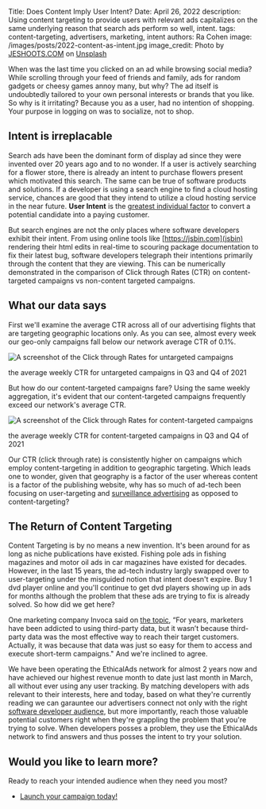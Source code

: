 Title: Does Content Imply User Intent?
Date: April 26, 2022
description: Using content targeting to provide users with relevant ads capitalizes on the same underlying reason that search ads perform so well, intent.
tags: content-targeting, advertisers, marketing, intent
authors: Ra Cohen
image: /images/posts/2022-content-as-intent.jpg
image_credit: <span>Photo by <a href="https://unsplash.com/@jeshoots?utm_source=unsplash&utm_medium=referral&utm_content=creditCopyText">JESHOOTS.COM</a> on <a href="https://unsplash.com/s/photos/confused?utm_source=unsplash&utm_medium=referral&utm_content=creditCopyText">Unsplash</a></span>


When was the last time you clicked on an ad while browsing social media?
While scrolling through your feed of friends and family, ads for random gadgets or cheesy games annoy many, but why?
The ad itself is undoubtedly tailored to your own personal interests or brands that you like. So why is it irritating?
Because you as a user, had no intention of shopping. Your purpose in logging on was to socialize, not to shop.


## Intent is irreplacable

Search ads have been the dominant form of display ad since they were invented over 20 years ago and to no wonder.
If a user is actively searching for a flower store, there is already an intent to purchase flowers present which motivated this search.
The same can be true of software products and solutions. If a developer is using a search engine to find a cloud hosting service,
chances are good that they intend to utilize a cloud hosting service in the near future.
**User Intent** is the [greatest individual factor](https://www.crazyegg.com/blog/guide-user-intent/) to convert a potential candidate into a paying customer.

But search engines are not the only places where software developers exhibit their intent.
From using online tools like [https://jsbin.com](jsbin) rendering their html edits in real-time to scouring package documentation to fix their latest bug,
software developers telegraph their intentions primarily through the content that they are viewing.
This can be numerically demonstrated in the comparison of Click through Rates (CTR) on content-targeted campaigns vs non-content targeted campaigns.



## What our data says

First we'll examine the average CTR across all of our advertising flights that are targeting geographic locations only.
As you can see, almost every week our geo-only campaigns fall below our network average CTR of 0.1%.

<div class="shadow-lg postimage text-center">
  <img class="w-75" src="{static}../images/posts/2022-no-keywords-ctr.png" alt="A screenshot of the Click through Rates for untargeted campaigns">
  <p>the average weekly CTR for untargeted campaigns in Q3 and Q4 of 2021</p>
</div>

But how do our content-targeted campaigns fare? Using the same weekly aggregation, it's evident that our content-targeted campaigns frequently exceed our network's average CTR.

<div class="shadow-lg postimage text-center">
  <img class="w-75" src="{static}../images/posts/2022-keywords-ctr.png" alt="A screenshot of the Click through Rates for content-targeted campaigns">
  <p>the average weekly CTR for content-targeted campaigns in Q3 and Q4 of 2021</p>
</div>

Our CTR (click through rate) is consistently higher on campaigns which employ content-targeting in addition to geographic targeting.
Which leads one to wonder, given that geography is a factor of the user whereas content is a factor of the publishing website,
why has so much of ad-tech been focusing on user-targeting and [surveillance advertising](https://www.ethicalads.io/surveillance-advertising/?ref=content-as-intent) as opposed to content-targeting?

## The Return of Content Targeting

Content Targeting is by no means a new invention. It's been around for as long as niche publications have existed.
Fishing pole ads in fishing magazines and motor oil ads in car magazines have existed for decades.
However, in the last 15 years, the ad-tech industry largly swapped over to user-targeting under the misguided notion that intent doesn't expire.
Buy 1 dvd player online and you'll continue to get dvd players showing up in ads for months although the problem that these ads are trying to fix is already solved.
So how did we get here?

One marketing company Invoca said on [the topic](https://www.invoca.com/blog/tracking-cookies-are-dead-what-marketers-can-do-about-it),
“For years, marketers have been addicted to using third-party data,
but it wasn’t because third-party data was the most effective way to reach their target customers.
Actually, it was because that data was just so easy for them to access and execute short-term campaigns."
And we're inclined to agree.

We have been operating the EthicalAds network for almost 2 years now and have achieved our highest revenue month to date just last month in March,
all without ever using any user tracking.
By matching developers with ads relevant to their interests, here and today, based on what they're currently reading
we can garauntee our advertisers connect not only with the right [software developer audience](https://www.ethicalads.io/our-audience/?ref=content-as-intent),
but more importantly, reach those valuable potential customers right when they're grappling the problem that you're trying to solve.
When developers posses a problem, they use the EthicalAds network to find answers and thus posses the intent to try your solution.


## Would you like to learn more?

Ready to reach your intended audience when they need you most?

* [Launch your campaign today!](https://www.ethicalads.io/advertisers/?ref=content-as-intent)
